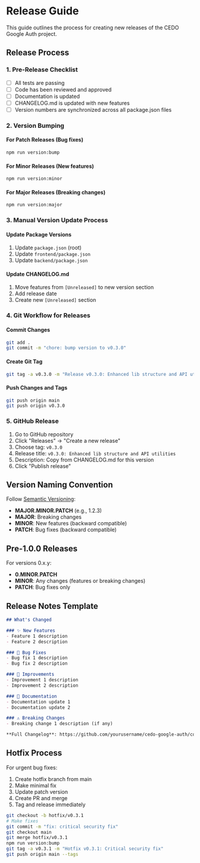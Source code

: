 # Release Guide

This guide outlines the process for creating new releases of the CEDO Google Auth project.

## Release Process

### 1. Pre-Release Checklist
- [ ] All tests are passing
- [ ] Code has been reviewed and approved
- [ ] Documentation is updated
- [ ] CHANGELOG.md is updated with new features
- [ ] Version numbers are synchronized across all package.json files

### 2. Version Bumping

#### For Patch Releases (Bug fixes)
```bash
npm run version:bump
```

#### For Minor Releases (New features)
```bash
npm run version:minor
```

#### For Major Releases (Breaking changes)
```bash
npm run version:major
```

### 3. Manual Version Update Process

#### Update Package Versions
1. Update `package.json` (root)
2. Update `frontend/package.json`
3. Update `backend/package.json`

#### Update CHANGELOG.md
1. Move features from `[Unreleased]` to new version section
2. Add release date
3. Create new `[Unreleased]` section

### 4. Git Workflow for Releases

#### Commit Changes
```bash
git add .
git commit -m "chore: bump version to v0.3.0"
```

#### Create Git Tag
```bash
git tag -a v0.3.0 -m "Release v0.3.0: Enhanced lib structure and API utilities"
```

#### Push Changes and Tags
```bash
git push origin main
git push origin v0.3.0
```

### 5. GitHub Release

1. Go to GitHub repository
2. Click "Releases" → "Create a new release"
3. Choose tag: `v0.3.0`
4. Release title: `v0.3.0: Enhanced lib structure and API utilities`
5. Description: Copy from CHANGELOG.md for this version
6. Click "Publish release"

## Version Naming Convention

Follow [Semantic Versioning](https://semver.org/):

- **MAJOR.MINOR.PATCH** (e.g., 1.2.3)
- **MAJOR**: Breaking changes
- **MINOR**: New features (backward compatible)
- **PATCH**: Bug fixes (backward compatible)

## Pre-1.0.0 Releases

For versions 0.x.y:
- **0.MINOR.PATCH**
- **MINOR**: Any changes (features or breaking changes)
- **PATCH**: Bug fixes only

## Release Notes Template

```markdown
## What's Changed

### ✨ New Features
- Feature 1 description
- Feature 2 description

### 🐛 Bug Fixes
- Bug fix 1 description
- Bug fix 2 description

### 🔧 Improvements
- Improvement 1 description
- Improvement 2 description

### 📖 Documentation
- Documentation update 1
- Documentation update 2

### ⚠️ Breaking Changes
- Breaking change 1 description (if any)

**Full Changelog**: https://github.com/yourusername/cedo-google-auth/compare/v0.2.0...v0.3.0
```

## Hotfix Process

For urgent bug fixes:

1. Create hotfix branch from main
2. Make minimal fix
3. Update patch version
4. Create PR and merge
5. Tag and release immediately

```bash
git checkout -b hotfix/v0.3.1
# Make fixes
git commit -m "fix: critical security fix"
git checkout main
git merge hotfix/v0.3.1
npm run version:bump
git tag -a v0.3.1 -m "Hotfix v0.3.1: Critical security fix"
git push origin main --tags
``` 